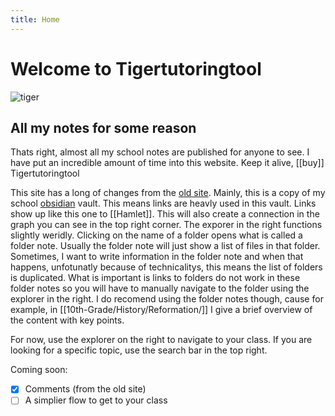 ```yaml
---
title: Home
---
```


# Welcome to Tigertutoringtool

![tiger](https://utfs.io/f/54iPPKBOVfGC4mQ8bJ03Mi2gHVJmCGfdFvazsXDrqZ0eUo9A)

## All my notes for some reason

Thats right, almost all my school notes are published for anyone to see. I have put an incredible amount of time into this website. Keep it alive, [[buy]] Tigertutoringtool

This site has a long of changes from the [old site](https://old-tigertutoringtool.aamira.me). Mainly, this is a copy of my school [obsidian](https://obsidian.md/) vault. This means links are heavly used in this vault. Links show up like this one to [[Hamlet]]. This will also create a connection in the graph you can see in the top right corner. The exporer in the right functions slightly weridly. Clicking on the name of a folder opens what is called a folder note. Usually the folder note will just show a list of files in that folder. Sometimes, I want to write information in the folder note and when that happens, unfotunatly because of technicalitys, this means the list of folders is duplicated. What is important is links to folders do not work in these folder notes so you will have to manually navigate to the folder using the explorer in the right. I do recomend using the folder notes though, cause for example, in [[10th-Grade/History/Reformation/]] I give a brief overview of the content with key points. 

For now, use the explorer on the right to navigate to your class. If you are looking for a specific topic, use the search bar in the top right.

Coming soon:
- [x] Comments (from the old site)
- [ ] A simplier flow to get to your class
